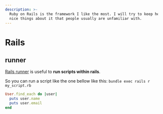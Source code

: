 ```yaml
---
description: >-
  Ruby on Rails is the framework I like the most. I will try to keep here some
  nice things about it that people usually are unfamiliar with.
---
```


# Rails

## runner

[Rails runner](https://guides.rubyonrails.org/command_line.html#rails-runner) is useful to **run scripts within rails**.

So you can run a script like the one bellow like this: `bundle exec rails r my_script.rb`

```ruby
User.find_each do |user|
  puts user.name
  puts user.email
end
```

## 

